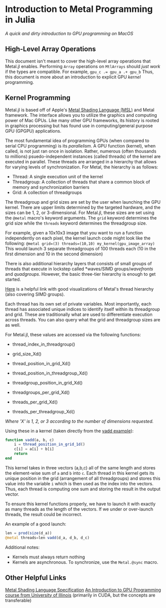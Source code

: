 # Introduction to Metal Programming in Julia

*A quick and dirty introduction to GPU programming on MacOS*

## High-Level Array Operations

This document isn't meant to cover the high-level array operations that Metal.jl enables.
Performing `Array` operations on `MtlArrays` should *just work* if the types are compatible.
For example, `gpu_c .= gpu_a .+ gpu_b`
Thus, this document is more about an introduction to explicit GPU *kernel* programming.

## Kernel Programming

Metal.jl is based off of Apple's [Metal Shading Language (MSL)](https://developer.apple.com/metal/Metal-Shading-Language-Specification.pdf)
and Metal framework. The interface allows you to utilize the graphics and computing power of
Mac GPUs. Like many other GPU frameworks, its history is rooted in graphics processing but
has found use in computing/general purpose GPU (GPGPU) applications.

The most fundamental idea of programming GPUs (when compared to serial CPU programming) is
its *parallelism*. A GPU function (kernel), when called, is not just ran once in isolation.
Rather, numerous (often thousands to millions) psuedo-independent instances (called threads)
of the kernel are executed in parallel. These threads are arranged in a hierarchy that allows
for varying levels of synchronization. For Metal, the hierarchy is as follows:

- Thread: A single execution unit of the kernel
- Threadgroup: A collection of threads that share a common block of memory and synchronization
barriers
- Grid: A collection of threadgroups

The threadgroup and grid sizes are set by the user when launching the GPU kernel. There are
upper limits determined by the targeted hardware, and the sizes can be 1, 2, or 3-dimensional. For
Metal.jl, these sizes are set using the `@metal` macro's keyword arguments. The `grid`
keyword determines the grid size while the `threads` keyword determines the threadgroup size.

For example, given a 10x10x3 image that you want to run a function independently on each pixel,
the kernel launch code might look like the following:
`@metal grid=(3) threads=(10,10) my_kernel(gpu_image_array)`
This would launch 3 separate threadgroups of 100 threads each (10 in the first dimension and
10 in the second dimension)

There is also additional hierarchy layers that consists of small groups of threads
that execute in lockstep called *waves/SIMD groups/*wavefronts* and *quadgroups*. However, the basic
three-tier hierarchy is enough to get started.

[Here](https://developer.apple.com/documentation/metal/compute_passes/creating_threads_and_threadgroups?language=objc)
is a helpful link with good visualizations of Metal's thread hierarchy (also covering
SIMD groups).

Each thread has its own set of private variables. Most importantly, each thread has
associated unique indices to identify itself within its threadgroup and grid.
These are traditionally what are used to differentiate execution across threads. You can
also query what the grid and threadgroup sizes are as well.

For Metal.jl, these values are accessed via the following functions:
- thread_index_in_threadgroup()

- grid_size_Xd()
- thread_position_in_grid_Xd()
- thread_position_in_threadgroup_Xd()
- threadgroup_position_in_grid_Xd()
- threadgroups_per_grid_Xd()
- threads_per_grid_Xd()
- threads_per_threadgroup_Xd()

*Where 'X' is 1, 2, or 3 according to the number of dimensions requested.*

Using these in a kernel (taken directly from the [vadd example](../../examples/vadd.jl)):

```julia
function vadd(a, b, c)
    i = thread_position_in_grid_1d()
    c[i] = a[i] + b[i]
    return
end
```

This kernel takes in three vectors (a,b,c) all of the same length and stores the element-wise
sum of `a` and `b` into `c`. Each thread in this kernel gets its unique position in the grid
(arrangement of all threadgroups) and stores this value into the variable `i` which is then
used as the index into the vectors. Thus, each thread is computing one sum and storing the result
in the output vector.

To ensure this kernel functions properly, we have to launch it with exactly as many threads
as the length of the vectors. If we under or over-launch threads, the result could be incorrect.

An example of a good launch:

```julia
len = prod(size(d_a))
@metal threads=len vadd(d_a, d_b, d_c)
```

Additional notes:

- Kernels must always return nothing
- Kernels are asynchronous. To synchronize, use the `Metal.@sync` macro.

## Other Helpful Links

[Metal Shading Language Specification](https://developer.apple.com/metal/Metal-Shading-Language-Specification.pdf)
[An Introduction to GPU Programming course from University of Illinois](https://wiki.illinois.edu/wiki/display/ECE408/Materials+from+prior+semesters) (primarily in CUDA, but the concepts are transferable)
